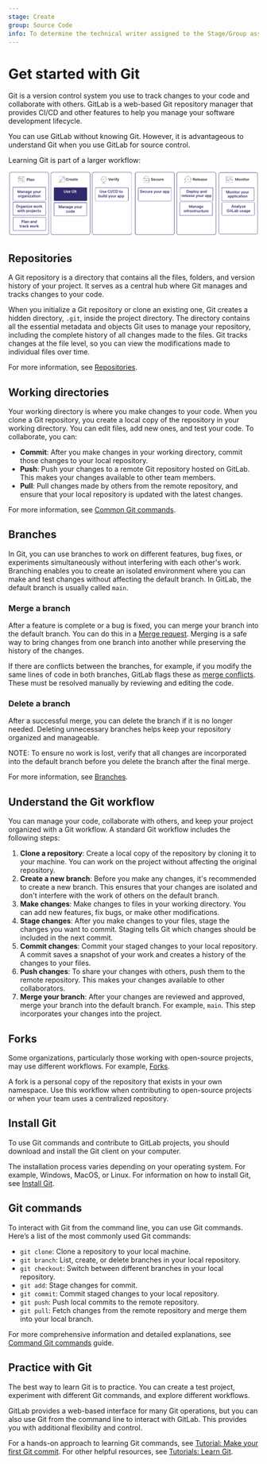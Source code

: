 ```yaml
---
stage: Create
group: Source Code
info: To determine the technical writer assigned to the Stage/Group associated with this page, see https://handbook.gitlab.com/handbook/product/ux/technical-writing/#assignments
---
```


# Get started with Git

Git is a version control system you use to track changes to your code and collaborate with others.
GitLab is a web-based Git repository manager that provides CI/CD and other features to help you
manage your software development lifecycle.

You can use GitLab without knowing Git.
However, it is advantageous to understand Git when you use GitLab for source control.

Learning Git is part of a larger workflow:

![Workflow](img/get_started_git_v16_11.png)

## Repositories

A Git repository is a directory that contains all the files, folders, and version
history of your project.
It serves as a central hub where Git manages and tracks changes to your code.

When you initialize a Git repository or clone an existing one, Git creates a hidden directory,
`.git`, inside the project directory.
The directory contains all the essential metadata and objects Git uses to manage your repository,
including the complete history of all changes made to the files.
Git tracks changes at the file level, so you can view the modifications made to individual
files over time.

For more information, see [Repositories](../../user/project/repository/index.md).

## Working directories

Your working directory is where you make changes to your code.
When you clone a Git repository, you create a local copy of the repository in your working directory.
You can edit files, add new ones, and test your code.
To collaborate, you can:

- **Commit**: After you make changes in your working directory, commit those changes to your local repository.
- **Push**: Push your changes to a remote Git repository hosted on GitLab. This makes your changes available to other team members.
- **Pull**: Pull changes made by others from the remote repository, and ensure that your local repository is updated with the latest changes.

For more information, see [Common Git commands](commands.md).

## Branches

In Git, you can use branches to work on different features, bug fixes, or experiments
simultaneously without interfering with each other's work.
Branching enables you to create an isolated environment where you can make and test
changes without affecting the default branch.
In GitLab, the default branch is usually called `main`.

### Merge a branch

After a feature is complete or a bug is fixed, you can merge your branch into the default branch.
You can do this in a [Merge request](../../user/project/merge_requests/index.md).
Merging is a safe way to bring changes from one branch into another while preserving the
history of the changes.

If there are conflicts between the branches, for example, if you modify the same lines of code
in both branches, GitLab flags these as [merge conflicts](../../user/project/merge_requests/conflicts.md).
These must be resolved manually by reviewing and editing the code.

### Delete a branch

After a successful merge, you can delete the branch if it is no longer needed.
Deleting unnecessary branches helps keep your repository organized and manageable.

NOTE:
To ensure no work is lost, verify that all changes are incorporated into the default branch
before you delete the branch after the final merge.

For more information, see [Branches](../../user/project/repository/branches/index.md).

## Understand the Git workflow

You can manage your code, collaborate with others, and keep your project organized
with a Git workflow.
A standard Git workflow includes the following steps:

1. **Clone a repository**: Create a local copy of the repository by cloning it to your machine.
   You can work on the project without affecting the original repository.
1. **Create a new branch**: Before you make any changes, it's recommended to create a new branch.
   This ensures that your changes are isolated and don't interfere with the work of others on the
   default branch.
1. **Make changes**: Make changes to files in your working directory.
   You can add new features, fix bugs, or make other modifications.
1. **Stage changes**: After you make changes to your files, stage the changes you want to commit.
   Staging tells Git which changes should be included in the next commit.
1. **Commit changes**: Commit your staged changes to your local repository.
   A commit saves a snapshot of your work and creates a history of the changes to your files.
1. **Push changes**: To share your changes with others, push them to the remote repository.
   This makes your changes available to other collaborators.
1. **Merge your branch**: After your changes are reviewed and approved, merge your branch into the
   default branch. For example, `main`. This step incorporates your changes into the project.

## Forks

Some organizations, particularly those working with open-source projects, may use
different workflows. For example, [Forks](../../user/project/repository/forking_workflow.md).

A fork is a personal copy of the repository that exists in your own namespace.
Use this workflow when contributing to open-source projects or when your team uses a
centralized repository.

## Install Git

To use Git commands and contribute to GitLab projects, you should download and install
the Git client on your computer.

The installation process varies depending on your operating system.
For example, Windows, MacOS, or Linux.
For information on how to install Git, see [Install Git](how_to_install_git/index.md).

## Git commands

To interact with Git from the command line, you can use Git commands.
Here’s a list of the most commonly used Git commands:

- `git clone`: Clone a repository to your local machine.
- `git branch`: List, create, or delete branches in your local repository.
- `git checkout`: Switch between different branches in your local repository.
- `git add`: Stage changes for commit.
- `git commit`: Commit staged changes to your local repository.
- `git push`: Push local commits to the remote repository.
- `git pull`: Fetch changes from the remote repository and merge them into your local branch.

For more comprehensive information and detailed explanations,
see [Command Git commands](commands.md) guide.

<!--- Use this section when the [Generate an SSH key pair](../user/ssh.md) page is added to the navigation

### Use SSH with Git

When you work with remote repositories, you should use SSH for secure communication.

GitLab uses the SSH protocol to securely communicate with Git.
When you use SSH keys to authenticate to the GitLab remote server,
you don't need to supply your username and password each time.

To learn how to generate and add SSH keys to your GitLab account,
see [Generate an SSH key pair](../user/ssh.md).
-->

## Practice with Git

The best way to learn Git is to practice.
You can create a test project, experiment with different Git commands,
and explore different workflows.

GitLab provides a web-based interface for many Git operations, but you can also use
Git from the command line to interact with GitLab. This provides you with additional
flexibility and control.

For a hands-on approach to learning Git commands, see [Tutorial: Make your first Git commit](../../tutorials/make_first_git_commit/index.md). For other helpful resources, see [Tutorials: Learn Git](../../tutorials/learn_git.md).
